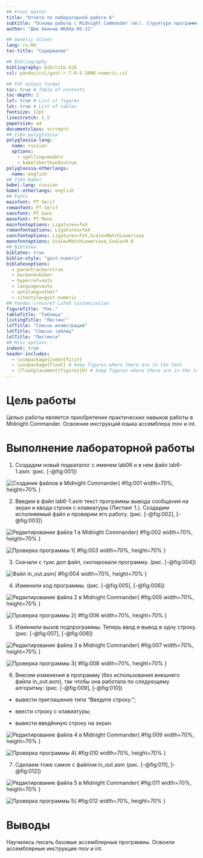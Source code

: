 ```yaml
---
## Front matter
title: "Отчёта по лабораторной работе 6"
subtitle: "Основы работы с Midnight Commander (mc). Структура программы на языке ассемблера NASM"
author: "Дев Авинаш НКАбд-05-22"

## Generic otions
lang: ru-RU
toc-title: "Содержание"

## Bibliography
bibliography: bib/cite.bib
csl: pandoc/csl/gost-r-7-0-5-2008-numeric.csl

## Pdf output format
toc: true # Table of contents
toc-depth: 2
lof: true # List of figures
lot: true # List of tables
fontsize: 12pt
linestretch: 1.5
papersize: a4
documentclass: scrreprt
## I18n polyglossia
polyglossia-lang:
  name: russian
  options:
	- spelling=modern
	- babelshorthands=true
polyglossia-otherlangs:
  name: english
## I18n babel
babel-lang: russian
babel-otherlangs: english
## Fonts
mainfont: PT Serif
romanfont: PT Serif
sansfont: PT Sans
monofont: PT Mono
mainfontoptions: Ligatures=TeX
romanfontoptions: Ligatures=TeX
sansfontoptions: Ligatures=TeX,Scale=MatchLowercase
monofontoptions: Scale=MatchLowercase,Scale=0.9
## Biblatex
biblatex: true
biblio-style: "gost-numeric"
biblatexoptions:
  - parentracker=true
  - backend=biber
  - hyperref=auto
  - language=auto
  - autolang=other*
  - citestyle=gost-numeric
## Pandoc-crossref LaTeX customization
figureTitle: "Рис."
tableTitle: "Таблица"
listingTitle: "Листинг"
lofTitle: "Список иллюстраций"
lotTitle: "Список таблиц"
lolTitle: "Листинги"
## Misc options
indent: true
header-includes:
  - \usepackage{indentfirst}
  - \usepackage{float} # keep figures where there are in the text
  - \floatplacement{figure}{H} # keep figures where there are in the text
---
```


# Цель работы

Целью работы является приобретение практических навыков работы в Midnight Commander. 
Освоение инструкций языка ассемблера mov и int.

# Выполнение лабораторной работы

1. Создадим  новый подкаталог с именем lab06 и в нем файл lab6-1.asm. (рис. [-@fig:001])

![Создание файлов в Midnight Commander](image/01.png){ #fig:001 width=70%, height=70% }

2. Введем в файл lab6-1.asm текст программы вывода сообщения на экран и 
ввода строки с клавиатуры (Листинг 1.). 
Создадим исполняемый файл и проверим его работу. (рис. [-@fig:002], [-@fig:003])

![Редактирование файла 1 в Midnight Commander](image/02.png){ #fig:002 width=70%, height=70% }

![Проверка программы 1](image/03.png){ #fig:003 width=70%, height=70% }

3. Скачали с туис доп файл, скопировали программу. (рис. [-@fig:004])

![Файл in_out.asm](image/04.png){ #fig:004 width=70%, height=70% }

4. Изменили код программы. (рис. [-@fig:005], [-@fig:006])

![Редактирование файла 2 в Midnight Commander](image/05.png){ #fig:005 width=70%, height=70% }

![Проверка программы 2](image/06.png){ #fig:006 width=70%, height=70% }

5. Изменили вызов подпрограммы. Теперь ввод и вывод в одну строку. (рис. [-@fig:007], [-@fig:008])

![Редактирование файла 3 в Midnight Commander](image/07.png){ #fig:007 width=70%, height=70% }

![Проверка программы 3](image/08.png){ #fig:008 width=70%, height=70% }

6.	Внесем изменения в программу (без использования внешнего файла in_out.asm), 
так чтобы она работала по следующему алгоритму:  (рис. [-@fig:009], [-@fig:010])

* вывести приглашение типа “Введите строку:”;

* ввести строку с клавиатуры;

* вывести введённую строку на экран.

![Редактирование файла 4 в Midnight Commander](image/09.png){ #fig:009 width=70%, height=70% }

![Проверка программы 4](image/10.png){ #fig:010 width=70%, height=70% }

7. Сделаем тоже самое с файлом in_out.asm (рис. [-@fig:011], [-@fig:012])

![Редактирование файла 5 в Midnight Commander](image/11.png){ #fig:011 width=70%, height=70% }

![Проверка программы 5](image/12.png){ #fig:012 width=70%, height=70% }

# Выводы

Научились писать базовые ассемблерные программы. Освоили ассемблерные инструкции mov и int.
